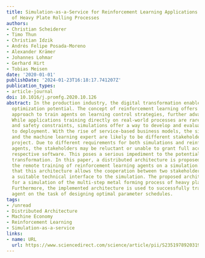 ```yaml
---
title: Simulation-as-a-Service for Reinforcement Learning Applications by Example
  of Heavy Plate Rolling Processes
authors:
- Christian Scheiderer
- Timo Thun
- Christian Idzik
- Andrés Felipe Posada-Moreno
- Alexander Krämer
- Johannes Lohmar
- Gerhard Hirt
- Tobias Meisen
date: '2020-01-01'
publishDate: '2024-01-23T16:18:17.741207Z'
publication_types:
- article-journal
doi: 10.1016/j.promfg.2020.10.126
abstract: In the production industry, the digital transformation enables a significant
  optimization potential. The concept of reinforcement learning offers a suitable
  approach to train agents on learning control strategies, further advancing automation.
  While applications training directly on real-world processes are rare due to economical
  and safety constraints, simulations offer a way to develop and evaluate agents prior
  to deployment. With the rise of service-based business models, the simulation owner
  and the machine learning expert are likely to be different stakeholders in a joint
  project. Due to different requirements for both simulations and reinforcement-learning
  agents, the stakeholders may be reluctant or unable to grant full access to the
  respective software. This poses a serious impediment to the potential of the digital
  transformation. In this paper, a distributed architecture is proposed, which allows
  the remote training of reinforcement learning agents on a simulation. It is shown
  that this architecture allows the cooperation between two stakeholders by exposing
  a suitable technical interface to the simulation. The proposed architecture is implemented
  for a simulation of the multi-step metal forming process of heavy plate rolling.
  Furthermore, the implemented architecture is used to successfully train a reinforcement-learning
  agent on the task of designing optimal parameter schedules.
tags:
- /unread
- Distributed Architecture
- Machine Economy
- Reinforcement Learning
- Simulation-as-a-service
links:
- name: URL
  url: https://www.sciencedirect.com/science/article/pii/S2351978920319831
---
```

